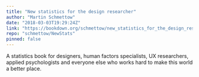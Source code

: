 ```yaml
---
title: "New statistics for the design researcher"
author: "Martin Schmettow"
date: "2018-03-03T19:29:24Z"
link: "https://bookdown.org/schmettow/new_statistics_for_the_design_researcher2/"
repo: "schmettow/NewStats"
pinned: false
---
```


A statistics book for designers, human factors specialists, UX researchers, applied psychologists and everyone else who works hard to make this world a better place.
